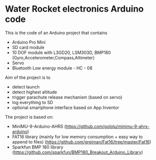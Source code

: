 # Water Rocket electronics Arduino code
This is the code of an Arduino project that contains 
* Arduino Pro Mini
* SD card module
* 10 DOF module with L3GD20, LSM303D, BMP180 (Gyro,Accelerometer,Compass,Altimeter)
* Servo
* Bluetooth Low energy module - HC - 08

Aim of the project is to
- detect launch
- detect highest altitude
- trigger parachute release mechanism (based on servo)
- log everything to SD
- optional smartphone interface based on App Inventor

The project is based on:
- MinIMU-9-Arduino-AHRS (https://github.com/pololu/minimu-9-ahrs-arduino)
- FAT16 library (mainly for low memory consumption + easy way to append to files) (https://github.com/greiman/Fat16/tree/master/Fat16)
- Sparkfun BMP 180 library (https://github.com/sparkfun/BMP180_Breakout_Arduino_Library)

